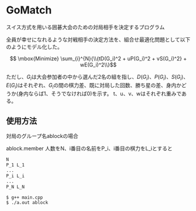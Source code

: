 # GoMatch
スイス方式を用いる囲碁大会のための対局相手を決定するプログラム

全員が幸せになれるような対戦相手の決定方法を、組合せ最適化問題として以下のようにモデル化した。

$$ \mbox{Minimize} \sum_{i}^{N}{\\{tD(G_i)^2 + uP(G_i)^2 + vS(G_i)^2} + wE(G_i)^2\\}$$

ただし、$`G_i`$は大会参加者の中から選んだ2名の組を指し、$`D(G_i)`$、$`P(G_i)`$、$`S(G_i)`$、$`E(G_i)`$はそれぞれ、$`G_i`$の間の棋力差、既に対局した回数、勝ち星の差、身内かどうか(身内ならば1、そうでなければ0)を示す。
t、u、v、wはそれぞれ重みである。

## 使用方法

対局のグループ名ablockの場合

ablock.member 
人数をN、i番目の名前をP_i、i番目の棋力をL_iとすると
```txt
N
P_1 L_1
...
P_i L_i
...
P_N L_N
```

```bash
$ g++ main.cpp
$ ./a.out ablock
```
